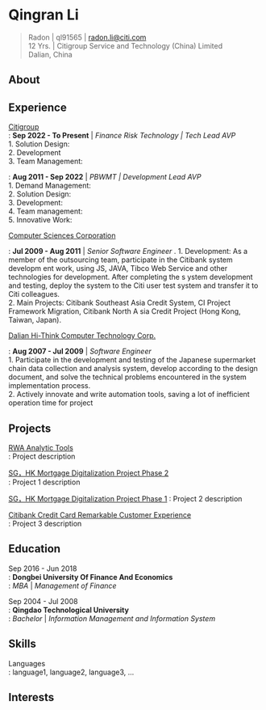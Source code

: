 Qingran Li
==========

> Radon | ql91565 | [radon.li@citi.com](mailto:radon.li@citi.com)  
> 12 Yrs. | Citigroup Service and Technology (China) Limited  
> Dalian, China  

About
-----

Experience
----------

[Citigroup](...)  
: **Sep 2022 - To Present** | *Finance Risk Technology | Tech Lead AVP*  
    1. Solution Design:  
    2. Development  
    3. Team Management:  

: **Aug 2011 - Sep 2022** | *PBWMT | Development Lead AVP*  
    1. Demand Management:  
    2. Solution Design:  
    3. Development:  
    4. Team management:  
    5. Innovative Work:  

[Computer Sciences Corporation](..)

: **Jul 2009 - Aug 2011** | *Senior Software Engineer* . 
    1. Development: As a member of the outsourcing team, participate in the Citibank   system developm ent work, using JS, JAVA, Tibco Web Service and other technologies for development. After completing the s ystem development and testing, deploy the system to the Citi user test system and transfer it to Citi colleagues.  
    2. Main Projects: Citibank Southeast Asia Credit System, CI Project Framework Migration, Citibank North A sia Credit Project (Hong Kong, Taiwan, Japan).  

[Dalian Hi-Think Computer Technology Corp.](...)  

: **Aug 2007 - Jul 2009** | *Software Engineer*  
    1. Participate in the development and testing of the Japanese supermarket chain data collection and analysis system, develop according to the design document, and solve the technical problems encountered in the system implementation process.  
    2. Actively innovate and write automation tools, saving a lot of inefficient operation time for project  

Projects
---------

[RWA Analytic Tools](...)  
:   Project description  

[SG，HK Mortgage Digitalization Project Phase 2](...)  
:   Project 1 description  

[SG，HK Mortgage Digitalization Project Phase 1](...) 
:   Project 2 description  

[Citibank Credit Card Remarkable Customer Experience](...)  
:   Project 3 description  

Education  
---------

Sep 2016 - Jun 2018  
: **Dongbei University Of Finance And Economics**  
: *MBA* | *Management of Finance*

Sep 2004 - Jul 2008  
: **Qingdao Technological University**  
: *Bachelor* | *Information Management and Information System*  

Skills
------

Languages  
:   language1, language2, language3, ...  

Interests
--------
